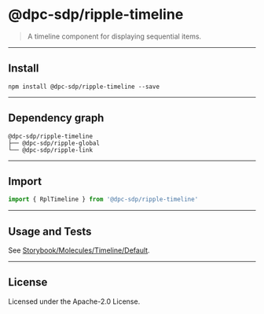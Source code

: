 <!-- GENERATED_DOCS -->
# @dpc-sdp/ripple-timeline

> A timeline component for displaying sequential items.

--------------------------------------------------------------------------------

## Install

```shell
npm install @dpc-sdp/ripple-timeline --save
```

--------------------------------------------------------------------------------

## Dependency graph

```shell
@dpc-sdp/ripple-timeline
├── @dpc-sdp/ripple-global
└── @dpc-sdp/ripple-link
```

--------------------------------------------------------------------------------

## Import

```js
import { RplTimeline } from '@dpc-sdp/ripple-timeline'
```

--------------------------------------------------------------------------------

## Usage and Tests

See [Storybook/Molecules/Timeline/Default](https://ripple.sdp.vic.gov.au/?path=/story/molecules-timeline--default).

--------------------------------------------------------------------------------

## License

Licensed under the Apache-2.0 License.
<!-- /GENERATED_DOCS -->
